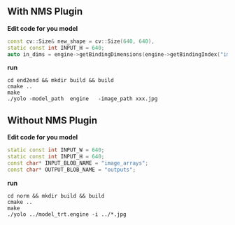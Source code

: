 ## With NMS Plugin

**Edit code for you model**

```c++
const cv::Size& new_shape = cv::Size(640, 640),
static const int INPUT_H = 640;
auto in_dims = engine->getBindingDimensions(engine->getBindingIndex("image_arrays"));
```
**run**

```shell
cd end2end && mkdir build && build
cmake ..
make
./yolo -model_path  engine   -image_path xxx.jpg
```


## Without NMS Plugin

**Edit code for you model**

```c++
static const int INPUT_W = 640;
static const int INPUT_H = 640;
const char* INPUT_BLOB_NAME = "image_arrays";
const char* OUTPUT_BLOB_NAME = "outputs";
```
**run**

```shell
cd norm && mkdir build && build
cmake ..
make
./yolo ../model_trt.engine -i ../*.jpg
```